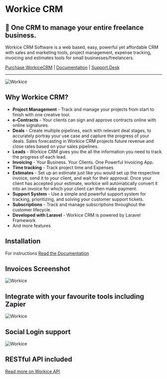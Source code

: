 # Workice CRM

## 🎉 One CRM to manage your entire freelance business.

Workice CRM Software is a web based, easy, powerful yet affordable CRM with sales and marketing tools, project management, expense tracking, invoicing and estimates tools for small businesses/freelancers.

[Purchase WorkiceCRM](https://codecanyon.net/item/workice-the-ultimate-freelancer-crm/23698199) | [Documentation](https://docs.workice.com) | [Support Desk](https://desk.workice.com)

----------

![Workice](https://dbz0e1mkzg4d4.cloudfront.net/images/preview-large.jpg)



## Why Workice CRM?
* **Project Management** - Track and manage your projects from start to finish with one creative tool.
* **e-Contracts** - Your clients can sign and approve contracts online with online signatures.
* **Deals** - Create multiple pipelines, each with relevant deal stages, to accurately portray your use case and capture the progress of your deals.  Sales forecasting in Workice CRM projects future revenue and close rates based on your sales pipelines. 
* **Leads** - Workice CRM gives you the all the information you need to track the progress of each lead.
* **Invoicing** - Your Business. Your Clients. One Powerful Invoicing App.
* **Time tracking** - Track project time and Expenses
* **Estimates** - Set up an estimate just like you would set up the respective invoice, send it to your client, and wait for their approval. Once your client has accepted your estimate, workice will automatically convert it into an invoice for which your client can then make payment.
* **Support System** - Use a simple and powerful support system for tracking, prioritizing, and solving your customer support tickets.
* **Subscriptions** - Track and manage subscriptions throughout the customer lifecycle.
* **Developed with Laravel** - Workice CRM is powered by Laravel Framework
* And more features

## Installation
For instructions [Read the Documentation](https://docs.workice.com)

## Invoices Screenshot
![Workice](https://dbz0e1mkzg4d4.cloudfront.net/images/invoices-list.jpg)

## Integrate with your favourite tools including Zapier
![Workice](https://dbz0e1mkzg4d4.cloudfront.net/images/integration-tools.jpg)

## Social Login support
![Workice](https://dbz0e1mkzg4d4.cloudfront.net/images/social-logins.jpg)

## RESTful API included
[Read more on Workice API](https://docs.workice.com)